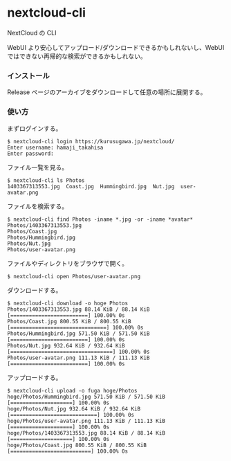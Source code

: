 nextcloud-cli
====

NextCloud の CLI

WebUI より安心してアップロード/ダウンロードできるかもしれないし、WebUI ではできない再帰的な検索ができるかもしれない。

### インストール

Release ページのアーカイブをダウンロードして任意の場所に展開する。

### 使い方

まずログインする。

```
$ nextcloud-cli login https://kurusugawa.jp/nextcloud/
Enter username: hamaji_takahisa
Enter password:
```

ファイル一覧を見る。

```
$ nextcloud-cli ls Photos
1403367313553.jpg  Coast.jpg  Hummingbird.jpg  Nut.jpg  user-avatar.png
```

ファイルを検索する。

```
$ nextcloud-cli find Photos -iname *.jpg -or -iname *avatar*
Photos/1403367313553.jpg
Photos/Coast.jpg
Photos/Hummingbird.jpg
Photos/Nut.jpg
Photos/user-avatar.png
```

ファイルやディレクトリをブラウザで開く。

```
$ nextcloud-cli open Photos/user-avatar.png
```

ダウンロードする。

```
$ nextcloud-cli download -o hoge Photos
Photos/1403367313553.jpg 88.14 KiB / 88.14 KiB [=========================] 100.00% 0s
Photos/Coast.jpg 800.55 KiB / 800.55 KiB [===============================] 100.00% 0s
Photos/Hummingbird.jpg 571.50 KiB / 571.50 KiB [=========================] 100.00% 0s
Photos/Nut.jpg 932.64 KiB / 932.64 KiB [=================================] 100.00% 0s
Photos/user-avatar.png 111.13 KiB / 111.13 KiB [=========================] 100.00% 0s
```

アップロードする。

```
$ nextcloud-cli upload -o fuga hoge/Photos
hoge/Photos/Hummingbird.jpg 571.50 KiB / 571.50 KiB [====================] 100.00% 0s
hoge/Photos/Nut.jpg 932.64 KiB / 932.64 KiB [============================] 100.00% 0s
hoge/Photos/user-avatar.png 111.13 KiB / 111.13 KiB [====================] 100.00% 0s
hoge/Photos/1403367313553.jpg 88.14 KiB / 88.14 KiB [====================] 100.00% 0s
hoge/Photos/Coast.jpg 800.55 KiB / 800.55 KiB [==========================] 100.00% 0s
```
